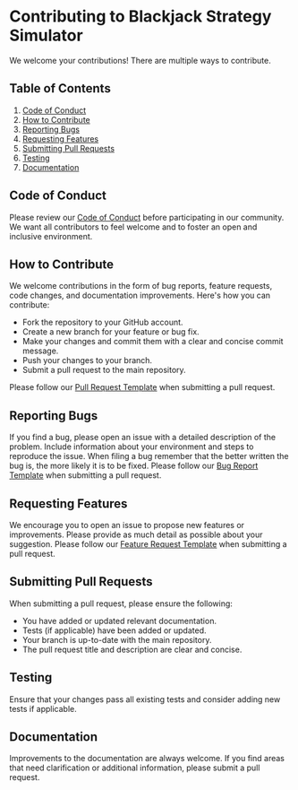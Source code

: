 # Contributing to Blackjack Strategy Simulator

We welcome your contributions! There are multiple ways to contribute.

## Table of Contents

1. [Code of Conduct](#code-of-conduct)
2. [How to Contribute](#how-to-contribute)
3. [Reporting Bugs](#reporting-bugs)
4. [Requesting Features](#requesting-features)
5. [Submitting Pull Requests](#submitting-pull-requests)
6. [Testing](#testing)
7. [Documentation](#documentation)

## Code of Conduct

Please review our [Code of Conduct](/CODE_OF_CONDUCT.md) before participating in our community. We want all contributors to feel welcome and to foster an open and inclusive environment.

## How to Contribute

We welcome contributions in the form of bug reports, feature requests, code changes, and documentation improvements. Here's how you can contribute:

- Fork the repository to your GitHub account.
- Create a new branch for your feature or bug fix.
- Make your changes and commit them with a clear and concise commit message.
- Push your changes to your branch.
- Submit a pull request to the main repository.

Please follow our [Pull Request Template](/.github/pull_request_template.md) when submitting a pull request.

## Reporting Bugs

If you find a bug, please open an issue with a detailed description of the problem. Include information about your environment and steps to reproduce the issue.
When filing a bug remember that the better written the bug is, the more likely it is to be fixed.
Please follow our [Bug Report Template](/.github/ISSUE_TEMPLATE/bug_report.md) when submitting a pull request.

## Requesting Features

We encourage you to open an issue to propose new features or improvements. Please provide as much detail as possible about your suggestion.
Please follow our [Feature Request Template](/.github/ISSUE_TEMPLATE/feature_request.md) when submitting a pull request.

## Submitting Pull Requests

When submitting a pull request, please ensure the following:

- You have added or updated relevant documentation.
- Tests (if applicable) have been added or updated.
- Your branch is up-to-date with the main repository.
- The pull request title and description are clear and concise.

## Testing

Ensure that your changes pass all existing tests and consider adding new tests if applicable.

## Documentation

Improvements to the documentation are always welcome. If you find areas that need clarification or additional information, please submit a pull request.
